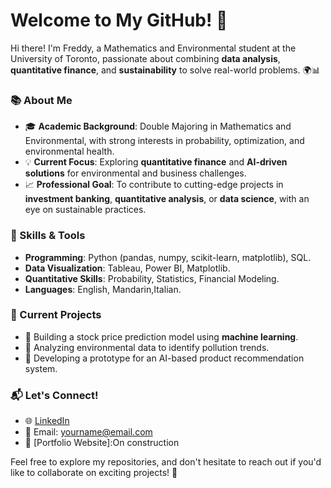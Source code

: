 # Welcome to My GitHub! 👋

Hi there! I'm Freddy, a Mathematics and Environmental student at the University of Toronto, passionate about combining **data analysis**, **quantitative finance**, and **sustainability** to solve real-world problems. 🌍📊

### 📚 About Me
- 🎓 **Academic Background**: Double Majoring in Mathematics and Environmental, with strong interests in probability, optimization, and environmental health.
- 💡 **Current Focus**: Exploring **quantitative finance** and **AI-driven solutions** for environmental and business challenges.
- 📈 **Professional Goal**: To contribute to cutting-edge projects in **investment banking**, **quantitative analysis**, or **data science**, with an eye on sustainable practices.

### 🔧 Skills & Tools
- **Programming**: Python (pandas, numpy, scikit-learn, matplotlib), SQL.
- **Data Visualization**: Tableau, Power BI, Matplotlib.
- **Quantitative Skills**: Probability, Statistics, Financial Modeling.
- **Languages**: English, Mandarin,Italian.

### 🌟 Current Projects
- 🔢 Building a stock price prediction model using **machine learning**.
- 🌱 Analyzing environmental data to identify pollution trends.
- 🤖 Developing a prototype for an AI-based product recommendation system.

### 📬 Let's Connect!
- 🌐 [LinkedIn](www.linkedin.com/in/ziyuan-wang-65808b323) 
- 📧 Email: yourname@email.com
- 📝 [Portfolio Website]:On construction

Feel free to explore my repositories, and don't hesitate to reach out if you'd like to collaborate on exciting projects! 🚀

